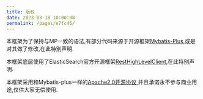 ```yaml
---
title: 版权
date: 2023-03-18 10:00:00
permalink: /pages/e7fc46/
---
```

本框架为了保持与MP一致的语法,有部分代码来源于开源框架[Mybatis-Plus](https://mp.baomidou.com/),或是对其做了修改,在此特别声明.

本框架底层使用了ElasticSearch官方开源框架[RestHighLevelClient](https://www.elastic.co/guide/en/elasticsearch/client/java-rest/current/index.html),在此特别声明.

本框架采用和Mybatis-plus一样的[Apache2.0开源协议](https://www.apache.org/licenses/LICENSE-2.0),并且承诺永不参与商业用途,仅供大家无偿使用.
